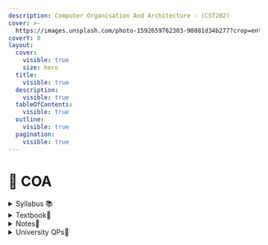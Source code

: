 ```yaml
---
description: Computer Organisation And Architecture - (CST202)
cover: >-
  https://images.unsplash.com/photo-1592659762303-90081d34b277?crop=entropy&cs=srgb&fm=jpg&ixid=M3wxOTcwMjR8MHwxfHNlYXJjaHw0fHxlbGVjdHJvbmljc3xlbnwwfHx8fDE3MDY0MzkxMDR8MA&ixlib=rb-4.0.3&q=85
coverY: 0
layout:
  cover:
    visible: true
    size: hero
  title:
    visible: true
  description:
    visible: true
  tableOfContents:
    visible: true
  outline:
    visible: true
  pagination:
    visible: true
---
```


# 💾 COA

<details>

<summary>Syllabus 📚</summary>

[CST202 ](https://drive.google.com/file/d/1Xd01W672dOqtrPrmhYKxtSHG8cpOORUF/view?usp=drive\_link)👈

</details>

<details>

<summary>Textbook📖</summary>

[COA Textbook](https://drive.google.com/file/d/17tdcKkgole7pqXftlAyVIq8z4ByWrvd-/view?usp=drive\_link) 👈

</details>

<details>

<summary>Notes📒</summary>

[COA Notes](https://drive.google.com/drive/folders/1wTRLd2fjeT8yvhOnWuCLEy3TG9FB7k4\_?usp=drive\_link) 👈

</details>

<details>

<summary>University QPs📄</summary>

[COA Previous Year QPs](https://drive.google.com/drive/folders/14o7JlduXcCUgPxnC\_6YuWC7eeuSSsANr?usp=drive\_link) 👈

</details>

